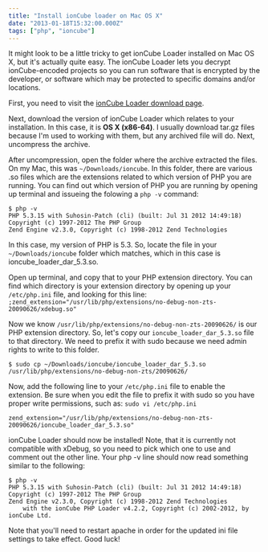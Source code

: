 ```yaml
---
title: "Install ionCube loader on Mac OS X"
date: "2013-01-18T15:32:00.000Z"
tags: ["php", "ioncube"]
---
```


It might look to be a little tricky to get ionCube Loader installed on Mac OS X, but it's actually quite easy. The ionCube Loader lets you decrypt ionCube-encoded projects so you can run software that is encrypted by the developer, or software which may be protected to specific domains and/or locations.

First, you need to visit the <a href="http://www.ioncube.com/loaders.php" target="_blank">ionCube Loader download page</a>.

Next, download the version of ionCube Loader which relates to your installation. In this case, it is **OS X (x86-64)**. I usually download tar.gz files because I'm used to working with them, but any archived file will do. Next, uncompress the archive.

After uncompression, open the folder where the archive extracted the files. On my Mac, this was `~/Downloads/ioncube`. In this folder, there are various .so files which are the extensions related to which version of PHP you are running. You can find out which version of PHP you are running by opening up terminal and issueing the folowing a `php -v` command:

```plain
$ php -v
PHP 5.3.15 with Suhosin-Patch (cli) (built: Jul 31 2012 14:49:18) 
Copyright (c) 1997-2012 The PHP Group
Zend Engine v2.3.0, Copyright (c) 1998-2012 Zend Technologies
```

In this case, my version of PHP is 5.3. So, locate the file in your `~/Downloads/ioncube` folder which matches, which in this case is ioncube_loader_dar_5.3.so.

Open up terminal, and copy that to your PHP extension directory. You can find which directory is your extension directory by opening up your `/etc/php.ini` file, and looking for this line: `;zend_extension="/usr/lib/php/extensions/no-debug-non-zts-20090626/xdebug.so"`

Now we know `/usr/lib/php/extensions/no-debug-non-zts-20090626/` is our PHP extension directory. So, let's copy our `ioncube_loader_dar_5.3.so` file to that directory. We need to prefix it with sudo because we need admin rights to write to this folder.

```plain
$ sudo cp ~/Downloads/ioncube/ioncube_loader_dar_5.3.so /usr/lib/php/extensions/no-debug-non-zts/20090626/
```

Now, add the following line to your `/etc/php.ini` file to enable the extension. Be sure when you edit the file to prefix it with sudo so you have proper write permissions, such as: `sudo vi /etc/php.ini`

```plain
zend_extension="/usr/lib/php/extensions/no-debug-non-zts-20090626/ioncube_loader_dar_5.3.so"
```

ionCube Loader should now be installed! Note, that it is currently not compatible with xDebug, so you need to pick which one to use and comment out the other line. Your php -v line should now read something similar to the following:

```plain
$ php -v
PHP 5.3.15 with Suhosin-Patch (cli) (built: Jul 31 2012 14:49:18) 
Copyright (c) 1997-2012 The PHP Group
Zend Engine v2.3.0, Copyright (c) 1998-2012 Zend Technologies
    with the ionCube PHP Loader v4.2.2, Copyright (c) 2002-2012, by ionCube Ltd.
```

Note that you'll need to restart apache in order for the updated ini file settings to take effect. Good luck!

